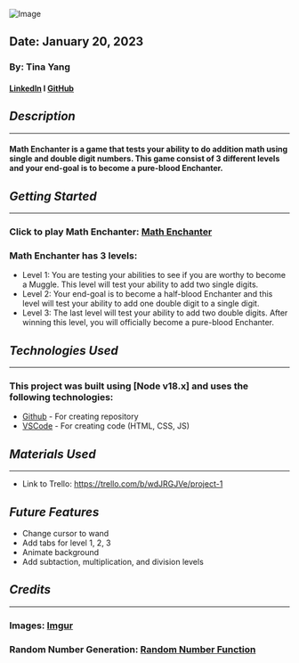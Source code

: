 ![Image](https://i.imgur.com/RSCnmNZ.png)
## Date: January 20, 2023
### By: Tina Yang
#### [LinkedIn](https://www.linkedin.com/in/yang-t/) l [GitHub](https://github.com/tinayang15)

## ***Description***
***
#### Math Enchanter is a game that tests your ability to do addition math using single and double digit numbers.  This game consist of 3 different levels and your end-goal is to become a pure-blood Enchanter.

## ***Getting Started***
***
### Click to play Math Enchanter: [Math Enchanter](https://github.com/tinayang15/Math-Enchanter/startGame)

### Math Enchanter has 3 levels:
* Level 1: You are testing your abilities to see if you are worthy to become a Muggle. This level will test your ability to add two single digits. 
* Level 2: Your end-goal is to become a half-blood Enchanter and this level will test your ability to add one double digit to a single digit. 
* Level 3: The last level will test your ability to add two double digits. After winning this level, you will officially become a pure-blood Enchanter.

## ***Technologies Used***
***
### This project was built using  [Node v18.x] and uses the following technologies:
* [Github](https://github.com/) - For creating repository
* [VSCode](https://code.visualstudio.com/) - For creating code (HTML, CSS, JS)

## ***Materials Used***
***
* Link to Trello: https://trello.com/b/wdJRGJVe/project-1

## ***Future Features***
* Change cursor to wand
* Add tabs for level 1, 2, 3
* Animate background
* Add subtaction, multiplication, and division levels
## ***Credits***
***
### Images: [Imgur](https://imgur.com/)
### Random Number Generation: [Random Number Function](https://stackoverflow.com/questions/5915096/get-a-random-item-from-a-javascript-array)

